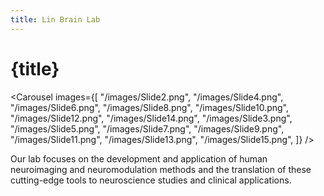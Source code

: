 ```yaml
---
title: Lin Brain Lab
---
```


<script lang="ts">
    import Carousel from "$lib/components/Carousel.svelte";
</script>

# {title}

<Carousel images={[
    "/images/Slide2.png",
    "/images/Slide4.png",
    "/images/Slide6.png",
    "/images/Slide8.png",
    "/images/Slide10.png",
    "/images/Slide12.png",
    "/images/Slide14.png",
    "/images/Slide3.png",
    "/images/Slide5.png",
    "/images/Slide7.png",
    "/images/Slide9.png",
    "/images/Slide11.png",
    "/images/Slide13.png",
    "/images/Slide15.png",
]} />


Our lab focuses on the development and application of human neuroimaging and neuromodulation methods and the translation of these cutting-edge tools to neuroscience studies and clinical applications. 